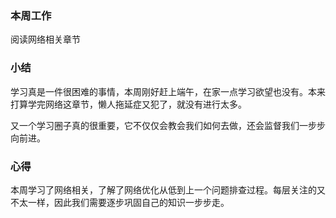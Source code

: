### 本周工作
阅读网络相关章节

### 小结
学习真是一件很困难的事情，本周刚好赶上端午，在家一点学习欲望也没有。本来打算学完网络这章节，懒人拖延症又犯了，就没有进行太多。

又一个学习圈子真的很重要，它不仅仅会教会我们如何去做，还会监督我们一步步向前进。

### 心得

本周学习了网络相关，了解了网络优化从低到上一个问题排查过程。每层关注的又不太一样，因此我们需要逐步巩固自己的知识一步步走。